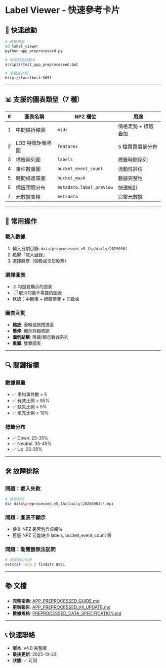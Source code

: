 # Label Viewer - 快速參考卡片

## 🚀 快速啟動

```bash
# 啟動應用
cd label_viewer
python app_preprocessed.py

# 或使用測試腳本
scripts\test_app_preprocessed.bat

# 瀏覽器訪問
http://localhost:8051
```

---

## 📊 支援的圖表類型（7 種）

| # | 圖表名稱 | NPZ 欄位 | 用途 |
|---|---------|---------|------|
| 1 | 中間價折線圖 | `mids` | 價格走勢 + 標籤疊加 |
| 2 | LOB 特徵矩陣熱圖 | `features` | 5 檔買賣價量分布 |
| 3 | 標籤陣列圖 | `labels` | 標籤時間序列 |
| 4 | 事件數量圖 | `bucket_event_count` | 流動性評估 |
| 5 | 時間桶遮罩圖 | `bucket_mask` | 數據完整性 |
| 6 | 標籤預覽分布 | `metadata.label_preview` | 快速統計 |
| 7 | 元數據表格 | `metadata` | 完整元數據 |

---

## 🎯 常用操作

### 載入數據
1. 輸入日期目錄: `data/preprocessed_v5_1hz/daily/20250901`
2. 點擊「載入目錄」
3. 選擇股票（個股或全部股票）

### 選擇圖表
- ☑ 勾選要顯示的圖表
- ☐ 取消勾選不需要的圖表
- 默認：中間價 + 標籤預覽 + 元數據

### 圖表互動
- **縮放**: 滾輪或拖拽選區
- **懸停**: 顯示詳細資訊
- **圖例點擊**: 隱藏/顯示數據系列
- **重置**: 雙擊圖表

---

## 🔍 關鍵指標

### 數據質量
- ✅ 平均事件數 > 5
- ✅ 有效比例 > 95%
- ✅ 缺失比例 < 5%
- ✅ 填充比例 < 10%

### 標籤分布
- ✅ Down: 25-35%
- ✅ Neutral: 35-45%
- ✅ Up: 25-35%

---

## 🛠️ 故障排除

### 問題：載入失敗
```bash
# 檢查路徑
dir data\preprocessed_v5_1hz\daily\20250901\*.npz
```

### 問題：圖表不顯示
- 檢查 NPZ 是否包含該欄位
- 舊版 NPZ 可能缺少 labels, bucket_event_count 等

### 問題：瀏覽器無法訪問
```bash
# 檢查端口佔用
netstat -ano | findstr 8051
```

---

## 📚 文檔

- **完整指南**: [APP_PREPROCESSED_GUIDE.md](APP_PREPROCESSED_GUIDE.md)
- **更新報告**: [APP_PREPROCESSED_V4_UPDATE.md](../docs/APP_PREPROCESSED_V4_UPDATE.md)
- **數據規格**: [PREPROCESSED_DATA_SPECIFICATION.md](../docs/PREPROCESSED_DATA_SPECIFICATION.md)

---

## 📞 快速聯絡

- **版本**: v4.0 完整版
- **最後更新**: 2025-10-23
- **狀態**: ✅ 可用

